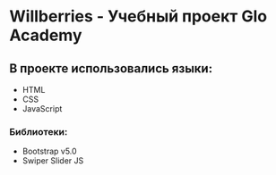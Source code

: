 # Willberries - Учебный проект Glo Academy

## В проекте использовались языки:
- HTML
- CSS
- JavaScript
### Библиотеки:
- Bootstrap v5.0
- Swiper Slider JS
